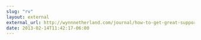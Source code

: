 ```yaml
---
slug: "rv"
layout: external
external_url: http://wynnnetherland.com/journal/how-to-get-great-support
date: 2013-02-14T11:42:17-06:00
---
```


